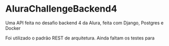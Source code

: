 # AluraChallengeBackend4
Uma API feita no desafio backend 4 da Alura, feita com Django, Postgres e Docker

Foi utilizado o padrão REST de arquitetura.
Ainda faltam os testes para 
